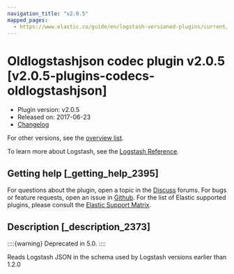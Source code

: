 ```yaml
---
navigation_title: "v2.0.5"
mapped_pages:
  - https://www.elastic.co/guide/en/logstash-versioned-plugins/current/v2.0.5-plugins-codecs-oldlogstashjson.html
---
```


# Oldlogstashjson codec plugin v2.0.5 [v2.0.5-plugins-codecs-oldlogstashjson]


* Plugin version: v2.0.5
* Released on: 2017-06-23
* [Changelog](https://github.com/logstash-plugins/logstash-codec-oldlogstashjson/blob/v2.0.5/CHANGELOG.md)

For other versions, see the [overview list](codec-oldlogstashjson-index.md).

To learn more about Logstash, see the [Logstash Reference](logstash://reference/index.md).

## Getting help [_getting_help_2395]

For questions about the plugin, open a topic in the [Discuss](http://discuss.elastic.co) forums. For bugs or feature requests, open an issue in [Github](https://github.com/logstash-plugins/logstash-codec-oldlogstashjson). For the list of Elastic supported plugins, please consult the [Elastic Support Matrix](https://www.elastic.co/support/matrix#matrix_logstash_plugins).


## Description [_description_2373]

::::{warning}
Deprecated in 5.0.
::::


Reads Logstash JSON in the schema used by Logstash versions earlier than 1.2.0


